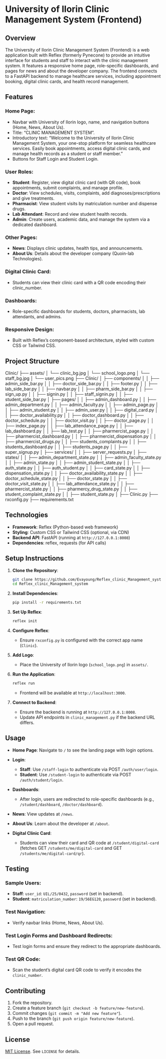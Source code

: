# University of Ilorin Clinic Management System (Frontend)

## Overview

The University of Ilorin Clinic Management System (Frontend) is a web application built with Reflex (formerly Pynecone) to provide an intuitive interface for students and staff to interact with the clinic management system. It features a responsive home page, role-specific dashboards, and pages for news and about the developer company. The frontend connects to a FastAPI backend to manage healthcare services, including appointment booking, digital clinic cards, and health record management.

## Features

### Home Page:
- Navbar with University of Ilorin logo, name, and navigation buttons (Home, News, About Us).
- Title: “CLINIC MANAGEMENT SYSTEM”.
- Introductory text: “Welcome to the University of Ilorin Clinic Management System, your one-stop platform for seamless healthcare services. Easily book appointments, access digital clinic cards, and manage health records as a student or staff member.”
- Buttons for Staff Login and Student Login.

### User Roles:
- **Student**: Register, view digital clinic card (with QR code), book appointments, submit complaints, and manage profile.
- **Doctor**: View schedules, visits, complaints, add diagnoses/prescriptions and give treatments.
- **Pharmacist**: View student visits by matriculation number and dispense drugs.
- **Lab Attendant**: Record and view student health records.
- **Admin**: Create users, academic data, and manage the system via a dedicated dashboard.

### Other Pages:
- **News**: Displays clinic updates, health tips, and announcements.
- **About Us**: Details about the developer company (Quoin-lab Technologies).

### Digital Clinic Card:
- Students can view their clinic card with a QR code encoding their clinic_number.

### Dashboards:
- Role-specific dashboards for students, doctors, pharmacists, lab attendants, and admins.

### Responsive Design:
- Built with Reflex’s component-based architecture, styled with custom CSS or Tailwind CSS.

## Project Structure
Clinic/
├── assets/
│ └── clinic_bg.jpg
│ └── school_logo.png
│ └── staff_bg.jpg
│ └── user_pics.png
├── Clinic/
│ ├── components/
│ │ ├── admin_side_bar.py
│ │ ├── doctor_side_bar.py
│ │ ├── footer.py
│ │ ├── lab_side_bar.py
│ │ ├── navbar.py
│ │ ├── pharm_side_bar.py
│ │ ├── sign_up.py
│ │ ├── signin.py
│ │ ├── staff_signin.py
│ │ ├── student_side_bar.py
│ ├── pages/
│ │ ├── admin_dashboard.py
│ │ ├── admin_department.py
│ │ ├── admin_faculty.py
│ │ ├── admin_page.py
│ │ ├── admin_student.py
│ │ ├── admin_user.py
│ │ ├── digital_card.py
│ │ ├── doctor_availability.py
│ │ ├── doctor_dashboard.py
│ │ ├── doctor_schedule.py
│ │ ├── doctor_visit.py
│ │ ├── doctor_page.py
│ │ ├── index_page.py
│ │ ├── lab_attendance_page.py
│ │ ├── lab_dashboard.py
│ │ ├── lab_test.py
│ │ ├── pharmercist_page.py
│ │ ├── pharmercist_dashboard.py
│ │ ├── pharmercist_dispensation.py
│ │ ├── pharmercist_drugs.py
│ │ ├── students_complaints.py
│ │ ├── students_dashboard.py
│ │ ├── students_page.py
│ │ ├── super_signup.py
│ ├── services/
│ │ ├── server_requests.py
│ ├── states/
│ │ ├── admin_department_state.py
│ │ ├── admin_faculty_state.py
│ │ ├── admin_state.py
│ │ ├── admin_student_state.py
│ │ ├── auth_state.py
│ │ ├── auth_student.py
│ │ ├── card_state.py
│ │ ├── dispensation_state.py
│ │ ├── doctor_availability_state.py
│ │ ├── doctor_schedule_state.py
│ │ ├── doctor_state.py
│ │ ├── doctor_visit_state.py
│ │ ├── lab_attendance_state.py
│ │ ├── pharmercist_state.py
│ │ ├── pharmercy_drug_state.py
│ │ ├── student_complaint_state.py
│ │ ├── student_state.py
│ ├── Clinic.py
├── rxconfig.py
├── requirements.txt

## Technologies

- **Framework**: Reflex (Python-based web framework)
- **Styling**: Custom CSS or Tailwind CSS (optional, via CDN)
- **Backend API**: FastAPI (running at `http://127.0.0.1:8008`)
- **Dependencies**: reflex, requests (for API calls)

## Setup Instructions

1. **Clone the Repository**:
    ```bash
    git clone https://github.com/Evayoung/Reflex_clinic_Management_system.git 
    cd Reflex_clinic_Management_system
    ```

2. **Install Dependencies**:
    ```bash
    pip install -r requirements.txt
    ```

3. **Set Up Reflex**:
    ```bash
    reflex init
    ```

4. **Configure Reflex**:
    - Ensure `rxconfig.py` is configured with the correct app name (`Clinic`).

5. **Add Logo**:
    - Place the University of Ilorin logo (`school_logo.png`) in `assets/`.

6. **Run the Application**:
    ```bash
    reflex run
    ```
    - Frontend will be available at `http://localhost:3000`.

7. **Connect to Backend**:
    - Ensure the backend is running at `http://127.0.0.1:8008`.
    - Update API endpoints in `clinic_management.py` if the backend URL differs.

## Usage

- **Home Page**: Navigate to `/` to see the landing page with login options.
- **Login**:
  - **Staff**: Use `/staff-login` to authenticate via POST `/auth/user/login`.
  - **Student**: Use `/student-login` to authenticate via POST `/auth/student/login`.

- **Dashboards**:
  - After login, users are redirected to role-specific dashboards (e.g., `/student/dashboard`, `/doctor/dashboard`).

- **News**: View updates at `/news`.
- **About Us**: Learn about the developer at `/about`.
- **Digital Clinic Card**:
  - Students can view their card and QR code at `/student/digital-card` (fetches GET `/students/me/digital-card` and GET `/students/me/digital-card/qr`).

## Testing

### Sample Users:
- **Staff**: `user_id`: `UIL/25/0432`, `password` (set in backend).
- **Student**: `matriculation_number`: `19/56EG120`, `password` (set in backend).

### Test Navigation:
- Verify navbar links (Home, News, About Us).

### Test Login Forms and Dashboard Redirects:
- Test login forms and ensure they redirect to the appropriate dashboards.

### Test QR Code:
- Scan the student’s digital card QR code to verify it encodes the `clinic_number`.

## Contributing

1. Fork the repository.
2. Create a feature branch (`git checkout -b feature/new-feature`).
3. Commit changes (`git commit -m "Add new feature"`).
4. Push to the branch (`git push origin feature/new-feature`).
5. Open a pull request.

## License

[MIT License](LICENSE). See `LICENSE` for details.
